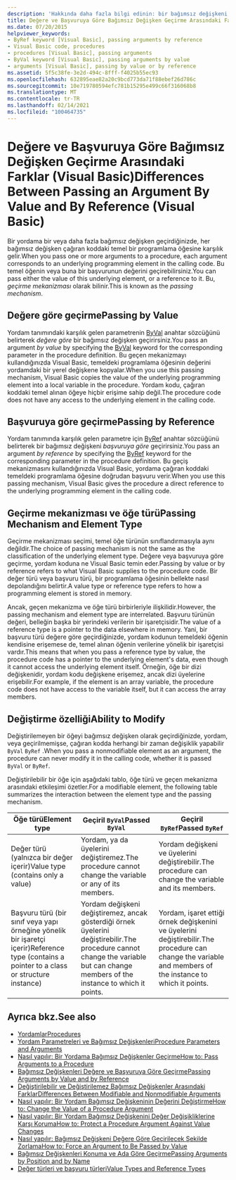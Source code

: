```yaml
---
description: 'Hakkında daha fazla bilgi edinin: bir bağımsız değişkeni değere ve başvuruya göre geçirme arasındaki farklar (Visual Basic)'
title: Değere ve Başvuruya Göre Bağımsız Değişken Geçirme Arasındaki Farklar
ms.date: 07/20/2015
helpviewer_keywords:
- ByRef keyword [Visual Basic], passing arguments by reference
- Visual Basic code, procedures
- procedures [Visual Basic], passing arguments
- ByVal keyword [Visual Basic], passing arguments by value
- arguments [Visual Basic], passing by value or by reference
ms.assetid: 5f5c38fe-3e2d-494c-8fff-f4025b55ec93
ms.openlocfilehash: 632895eae82a20c9bcd773da71f88ebef26d786c
ms.sourcegitcommit: 10e719780594efc781b15295e499c66f316068b8
ms.translationtype: MT
ms.contentlocale: tr-TR
ms.lasthandoff: 02/14/2021
ms.locfileid: "100464735"
---
```

# <a name="differences-between-passing-an-argument-by-value-and-by-reference-visual-basic"></a><span data-ttu-id="34541-103">Değere ve Başvuruya Göre Bağımsız Değişken Geçirme Arasındaki Farklar (Visual Basic)</span><span class="sxs-lookup"><span data-stu-id="34541-103">Differences Between Passing an Argument By Value and By Reference (Visual Basic)</span></span>

<span data-ttu-id="34541-104">Bir yordama bir veya daha fazla bağımsız değişken geçirdiğinizde, her bağımsız değişken çağıran koddaki temel bir programlama öğesine karşılık gelir.</span><span class="sxs-lookup"><span data-stu-id="34541-104">When you pass one or more arguments to a procedure, each argument corresponds to an underlying programming element in the calling code.</span></span> <span data-ttu-id="34541-105">Bu temel öğenin veya buna bir başvurunun değerini geçirebilirsiniz.</span><span class="sxs-lookup"><span data-stu-id="34541-105">You can pass either the value of this underlying element, or a reference to it.</span></span> <span data-ttu-id="34541-106">Bu, *geçirme mekanizması* olarak bilinir.</span><span class="sxs-lookup"><span data-stu-id="34541-106">This is known as the *passing mechanism*.</span></span>  
  
## <a name="passing-by-value"></a><span data-ttu-id="34541-107">Değere göre geçirme</span><span class="sxs-lookup"><span data-stu-id="34541-107">Passing by Value</span></span>  

 <span data-ttu-id="34541-108">Yordam tanımındaki karşılık gelen parametrenin [ByVal](../../../language-reference/modifiers/byval.md) anahtar sözcüğünü belirterek *değere göre* bir bağımsız değişken geçirirsiniz.</span><span class="sxs-lookup"><span data-stu-id="34541-108">You pass an argument *by value* by specifying the [ByVal](../../../language-reference/modifiers/byval.md) keyword for the corresponding parameter in the procedure definition.</span></span> <span data-ttu-id="34541-109">Bu geçen mekanizmayı kullandığınızda Visual Basic, temeldeki programlama öğesinin değerini yordamdaki bir yerel değişkene kopyalar.</span><span class="sxs-lookup"><span data-stu-id="34541-109">When you use this passing mechanism, Visual Basic copies the value of the underlying programming element into a local variable in the procedure.</span></span> <span data-ttu-id="34541-110">Yordam kodu, çağıran koddaki temel alınan öğeye hiçbir erişime sahip değil.</span><span class="sxs-lookup"><span data-stu-id="34541-110">The procedure code does not have any access to the underlying element in the calling code.</span></span>  
  
## <a name="passing-by-reference"></a><span data-ttu-id="34541-111">Başvuruya göre geçirme</span><span class="sxs-lookup"><span data-stu-id="34541-111">Passing by Reference</span></span>  

 <span data-ttu-id="34541-112">Yordam tanımında karşılık gelen parametre için [ByRef](../../../language-reference/modifiers/byref.md) anahtar sözcüğünü belirterek bir bağımsız değişkeni *başvuruya göre* geçirirsiniz.</span><span class="sxs-lookup"><span data-stu-id="34541-112">You pass an argument *by reference* by specifying the [ByRef](../../../language-reference/modifiers/byref.md) keyword for the corresponding parameter in the procedure definition.</span></span> <span data-ttu-id="34541-113">Bu geçiş mekanizmasını kullandığınızda Visual Basic, yordama çağıran koddaki temeldeki programlama öğesine doğrudan başvuru verir.</span><span class="sxs-lookup"><span data-stu-id="34541-113">When you use this passing mechanism, Visual Basic gives the procedure a direct reference to the underlying programming element in the calling code.</span></span>  
  
## <a name="passing-mechanism-and-element-type"></a><span data-ttu-id="34541-114">Geçirme mekanizması ve öğe türü</span><span class="sxs-lookup"><span data-stu-id="34541-114">Passing Mechanism and Element Type</span></span>  

 <span data-ttu-id="34541-115">Geçirme mekanizması seçimi, temel öğe türünün sınıflandırmasıyla aynı değildir.</span><span class="sxs-lookup"><span data-stu-id="34541-115">The choice of passing mechanism is not the same as the classification of the underlying element type.</span></span> <span data-ttu-id="34541-116">Değere veya başvuruya göre geçirme, yordam koduna ne Visual Basic temin eder.</span><span class="sxs-lookup"><span data-stu-id="34541-116">Passing by value or by reference refers to what Visual Basic supplies to the procedure code.</span></span> <span data-ttu-id="34541-117">Bir değer türü veya başvuru türü, bir programlama öğesinin bellekte nasıl depolandığını belirtir.</span><span class="sxs-lookup"><span data-stu-id="34541-117">A value type or reference type refers to how a programming element is stored in memory.</span></span>  
  
 <span data-ttu-id="34541-118">Ancak, geçen mekanizma ve öğe türü birbirleriyle ilişkilidir.</span><span class="sxs-lookup"><span data-stu-id="34541-118">However, the passing mechanism and element type are interrelated.</span></span> <span data-ttu-id="34541-119">Başvuru türünün değeri, belleğin başka bir yerindeki verilerin bir işaretçisidir.</span><span class="sxs-lookup"><span data-stu-id="34541-119">The value of a reference type is a pointer to the data elsewhere in memory.</span></span> <span data-ttu-id="34541-120">Yani, bir başvuru türü değere göre geçirdiğinizde, yordam kodunun temeldeki öğenin kendisine erişemese de, temel alınan öğenin verilerine yönelik bir işaretçisi vardır.</span><span class="sxs-lookup"><span data-stu-id="34541-120">This means that when you pass a reference type by value, the procedure code has a pointer to the underlying element's data, even though it cannot access the underlying element itself.</span></span> <span data-ttu-id="34541-121">Örneğin, öğe bir dizi değişkenidir, yordam kodu değişkene erişemez, ancak dizi üyelerine erişebilir.</span><span class="sxs-lookup"><span data-stu-id="34541-121">For example, if the element is an array variable, the procedure code does not have access to the variable itself, but it can access the array members.</span></span>  
  
## <a name="ability-to-modify"></a><span data-ttu-id="34541-122">Değiştirme özelliği</span><span class="sxs-lookup"><span data-stu-id="34541-122">Ability to Modify</span></span>  

 <span data-ttu-id="34541-123">Değiştirilemeyen bir öğeyi bağımsız değişken olarak geçirdiğinizde, yordam, veya geçirilmemişse, çağıran kodda herhangi bir zaman değişiklik yapabilir `ByVal` `ByRef` .</span><span class="sxs-lookup"><span data-stu-id="34541-123">When you pass a nonmodifiable element as an argument, the procedure can never modify it in the calling code, whether it is passed `ByVal` or `ByRef`.</span></span>  
  
 <span data-ttu-id="34541-124">Değiştirilebilir bir öğe için aşağıdaki tablo, öğe türü ve geçen mekanizma arasındaki etkileşimi özetler.</span><span class="sxs-lookup"><span data-stu-id="34541-124">For a modifiable element, the following table summarizes the interaction between the element type and the passing mechanism.</span></span>  
  
|<span data-ttu-id="34541-125">Öğe türü</span><span class="sxs-lookup"><span data-stu-id="34541-125">Element type</span></span>|<span data-ttu-id="34541-126">Geçiril `ByVal`</span><span class="sxs-lookup"><span data-stu-id="34541-126">Passed `ByVal`</span></span>|<span data-ttu-id="34541-127">Geçiril `ByRef`</span><span class="sxs-lookup"><span data-stu-id="34541-127">Passed `ByRef`</span></span>|  
|------------------|--------------------|--------------------|  
|<span data-ttu-id="34541-128">Değer türü (yalnızca bir değer içerir)</span><span class="sxs-lookup"><span data-stu-id="34541-128">Value type (contains only a value)</span></span>|<span data-ttu-id="34541-129">Yordam, ya da üyelerini değiştiremez.</span><span class="sxs-lookup"><span data-stu-id="34541-129">The procedure cannot change the variable or any of its members.</span></span>|<span data-ttu-id="34541-130">Yordam değişkeni ve üyelerini değiştirebilir.</span><span class="sxs-lookup"><span data-stu-id="34541-130">The procedure can change the variable and its members.</span></span>|  
|<span data-ttu-id="34541-131">Başvuru türü (bir sınıf veya yapı örneğine yönelik bir işaretçi içerir)</span><span class="sxs-lookup"><span data-stu-id="34541-131">Reference type (contains a pointer to a class or structure instance)</span></span>|<span data-ttu-id="34541-132">Yordam değişkeni değiştiremez, ancak gösterdiği örnek üyelerini değiştirebilir.</span><span class="sxs-lookup"><span data-stu-id="34541-132">The procedure cannot change the variable but can change members of the instance to which it points.</span></span>|<span data-ttu-id="34541-133">Yordam, işaret ettiği örnek değişkenini ve üyelerini değiştirebilir.</span><span class="sxs-lookup"><span data-stu-id="34541-133">The procedure can change the variable and members of the instance to which it points.</span></span>|  
  
## <a name="see-also"></a><span data-ttu-id="34541-134">Ayrıca bkz.</span><span class="sxs-lookup"><span data-stu-id="34541-134">See also</span></span>

- [<span data-ttu-id="34541-135">Yordamlar</span><span class="sxs-lookup"><span data-stu-id="34541-135">Procedures</span></span>](./index.md)
- [<span data-ttu-id="34541-136">Yordam Parametreleri ve Bağımsız Değişkenleri</span><span class="sxs-lookup"><span data-stu-id="34541-136">Procedure Parameters and Arguments</span></span>](./procedure-parameters-and-arguments.md)
- [<span data-ttu-id="34541-137">Nasıl yapılır: Bir Yordama Bağımsız Değişkenler Geçirme</span><span class="sxs-lookup"><span data-stu-id="34541-137">How to: Pass Arguments to a Procedure</span></span>](./how-to-pass-arguments-to-a-procedure.md)
- [<span data-ttu-id="34541-138">Bağımsız Değişkenleri Değere ve Başvuruya Göre Geçirme</span><span class="sxs-lookup"><span data-stu-id="34541-138">Passing Arguments by Value and by Reference</span></span>](./passing-arguments-by-value-and-by-reference.md)
- [<span data-ttu-id="34541-139">Değiştirilebilir ve Değiştirilemez Bağımsız Değişkenler Arasındaki Farklar</span><span class="sxs-lookup"><span data-stu-id="34541-139">Differences Between Modifiable and Nonmodifiable Arguments</span></span>](./differences-between-modifiable-and-nonmodifiable-arguments.md)
- [<span data-ttu-id="34541-140">Nasıl yapılır: Bir Yordam Bağımsız Değişkeninin Değerini Değiştirme</span><span class="sxs-lookup"><span data-stu-id="34541-140">How to: Change the Value of a Procedure Argument</span></span>](./how-to-change-the-value-of-a-procedure-argument.md)
- [<span data-ttu-id="34541-141">Nasıl yapılır: Bir Yordam Bağımsız Değişkenini Değer Değişikliklerine Karşı Koruma</span><span class="sxs-lookup"><span data-stu-id="34541-141">How to: Protect a Procedure Argument Against Value Changes</span></span>](./how-to-protect-a-procedure-argument-against-value-changes.md)
- [<span data-ttu-id="34541-142">Nasıl yapılır: Bağımsız Değişkeni Değere Göre Geçirilecek Şekilde Zorlama</span><span class="sxs-lookup"><span data-stu-id="34541-142">How to: Force an Argument to Be Passed by Value</span></span>](./how-to-force-an-argument-to-be-passed-by-value.md)
- [<span data-ttu-id="34541-143">Bağımsız Değişkenleri Konuma ve Ada Göre Geçirme</span><span class="sxs-lookup"><span data-stu-id="34541-143">Passing Arguments by Position and by Name</span></span>](./passing-arguments-by-position-and-by-name.md)
- [<span data-ttu-id="34541-144">Değer türleri ve başvuru türleri</span><span class="sxs-lookup"><span data-stu-id="34541-144">Value Types and Reference Types</span></span>](../data-types/value-types-and-reference-types.md)

